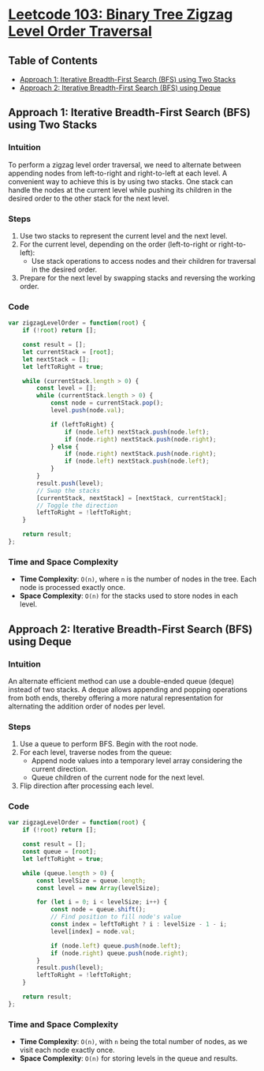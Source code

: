 # [Leetcode 103: Binary Tree Zigzag Level Order Traversal](https://leetcode.com/problems/binary-tree-zigzag-level-order-traversal/)

## Table of Contents
- [Approach 1: Iterative Breadth-First Search (BFS) using Two Stacks](#approach-1)
- [Approach 2: Iterative Breadth-First Search (BFS) using Deque](#approach-2)

## Approach 1: Iterative Breadth-First Search (BFS) using Two Stacks

### Intuition
To perform a zigzag level order traversal, we need to alternate between appending nodes from left-to-right and right-to-left at each level. A convenient way to achieve this is by using two stacks. One stack can handle the nodes at the current level while pushing its children in the desired order to the other stack for the next level.

### Steps
1. Use two stacks to represent the current level and the next level.
2. For the current level, depending on the order (left-to-right or right-to-left):
   - Use stack operations to access nodes and their children for traversal in the desired order.
3. Prepare for the next level by swapping stacks and reversing the working order.

### Code
```javascript
var zigzagLevelOrder = function(root) {
    if (!root) return [];

    const result = [];
    let currentStack = [root];
    let nextStack = [];
    let leftToRight = true;

    while (currentStack.length > 0) {
        const level = [];
        while (currentStack.length > 0) {
            const node = currentStack.pop();
            level.push(node.val);

            if (leftToRight) {
                if (node.left) nextStack.push(node.left);
                if (node.right) nextStack.push(node.right);
            } else {
                if (node.right) nextStack.push(node.right);
                if (node.left) nextStack.push(node.left);
            }
        }
        result.push(level);
        // Swap the stacks
        [currentStack, nextStack] = [nextStack, currentStack];
        // Toggle the direction
        leftToRight = !leftToRight;
    }

    return result;
};
```

### Time and Space Complexity
- **Time Complexity**: `O(n)`, where `n` is the number of nodes in the tree. Each node is processed exactly once.
- **Space Complexity**: `O(n)` for the stacks used to store nodes in each level.

## Approach 2: Iterative Breadth-First Search (BFS) using Deque

### Intuition
An alternate efficient method can use a double-ended queue (deque) instead of two stacks. A deque allows appending and popping operations from both ends, thereby offering a more natural representation for alternating the addition order of nodes per level.

### Steps
1. Use a queue to perform BFS. Begin with the root node.
2. For each level, traverse nodes from the queue:
   - Append node values into a temporary level array considering the current direction.
   - Queue children of the current node for the next level.
3. Flip direction after processing each level.

### Code
```javascript
var zigzagLevelOrder = function(root) {
    if (!root) return [];

    const result = [];
    const queue = [root];
    let leftToRight = true;

    while (queue.length > 0) {
        const levelSize = queue.length;
        const level = new Array(levelSize);

        for (let i = 0; i < levelSize; i++) {
            const node = queue.shift();
            // Find position to fill node's value
            const index = leftToRight ? i : levelSize - 1 - i;
            level[index] = node.val;

            if (node.left) queue.push(node.left);
            if (node.right) queue.push(node.right);
        }
        result.push(level);
        leftToRight = !leftToRight;
    }

    return result;
};
```

### Time and Space Complexity
- **Time Complexity**: `O(n)`, with `n` being the total number of nodes, as we visit each node exactly once.
- **Space Complexity**: `O(n)` for storing levels in the queue and results.

